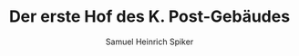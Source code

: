 ---
image: /assets/images/spiker/21b.jpg
author: Samuel Heinrich Spiker
artist: 
engraver: 
title: "Der erste Hof des K. Post-Gebäudes"
subtitle: 
tags:
  - Post office
layout: post
---